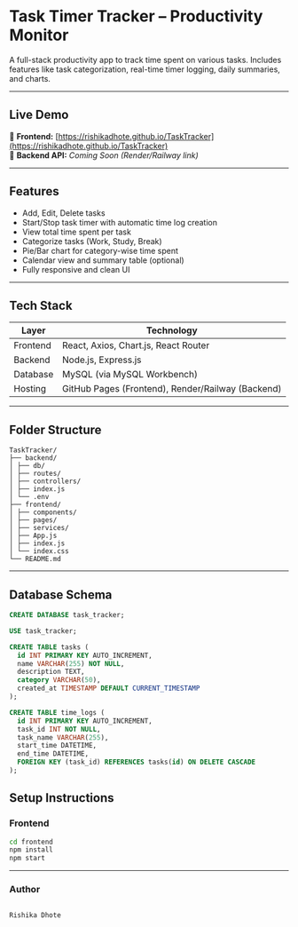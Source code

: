 #  **Task Timer Tracker – Productivity Monitor**

A full-stack productivity app to track time spent on various tasks. Includes features like task categorization, real-time timer logging, daily summaries, and charts.

---

##  **Live Demo**

🔗 **Frontend:** [https://rishikadhote.github.io/TaskTracker](https://rishikadhote.github.io/TaskTracker)  
🔗 **Backend API:** _Coming Soon (Render/Railway link)_

---

##  **Features**

-  Add, Edit, Delete tasks
-  Start/Stop task timer with automatic time log creation
-  View total time spent per task
-  Categorize tasks (Work, Study, Break)
-  Pie/Bar chart for category-wise time spent
-  Calendar view and summary table (optional)
-  Fully responsive and clean UI

---

##  **Tech Stack**

| Layer     | Technology                        |
|-----------|-----------------------------------|
| Frontend  | React, Axios, Chart.js, React Router |
| Backend   | Node.js, Express.js               |
| Database  | MySQL (via MySQL Workbench)       |
| Hosting   | GitHub Pages (Frontend), Render/Railway (Backend) |

---

##  **Folder Structure**
```
TaskTracker/
├── backend/
│ ├── db/
│ ├── routes/
│ ├── controllers/
│ ├── index.js
│ └── .env
├── frontend/
│ ├── components/
│ ├── pages/
│ ├── services/
│ ├── App.js
│ ├── index.js
│ └── index.css
└── README.md
```
---

##  **Database Schema**

```sql
CREATE DATABASE task_tracker;

USE task_tracker;

CREATE TABLE tasks (
  id INT PRIMARY KEY AUTO_INCREMENT,
  name VARCHAR(255) NOT NULL,
  description TEXT,
  category VARCHAR(50),
  created_at TIMESTAMP DEFAULT CURRENT_TIMESTAMP
);

CREATE TABLE time_logs (
  id INT PRIMARY KEY AUTO_INCREMENT,
  task_id INT NOT NULL,
  task_name VARCHAR(255),
  start_time DATETIME,
  end_time DATETIME,
  FOREIGN KEY (task_id) REFERENCES tasks(id) ON DELETE CASCADE
);
```

##  Setup Instructions

###  Frontend

```bash
cd frontend
npm install
npm start

```
---

###  **Author**

```markdown

Rishika Dhote
```
